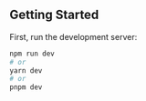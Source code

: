 
## Getting Started
First, run the development server:

```bash
npm run dev
# or
yarn dev
# or
pnpm dev
```
